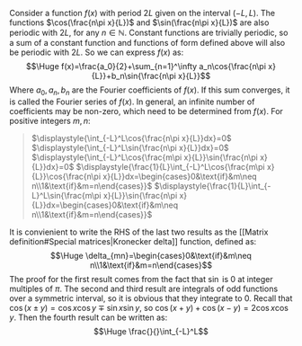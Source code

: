Consider a function $f(x)$ with period $2L$ given on the interval $(-L,L)$. The functions $\cos(\frac{n\pi x}{L})$ and $\sin(\frac{n\pi x}{L})$ are also periodic with $2L$, for any $n\in\mathbb N$. Constant functions are trivially periodic, so a sum of a constant function and functions of form defined above will also be periodic with $2L$. So we can express $f(x)$ as:$$\Huge f(x)=\frac{a_0}{2}+\sum_{n=1}^\infty a_n\cos{\frac{n\pi x}{L}}+b_n\sin{\frac{n\pi x}{L}}$$
Where $a_0, a_n, b_n$ are the Fourier coefficients of $f(x)$. If this sum converges, it is called the Fourier series of $f(x)$. In general, an infinite number of coefficients may be non-zero, which need to be determined from $f(x)$. For positive integers $m,n$:
>$\displaystyle{\int_{-L}^L\cos{\frac{n\pi x}{L}}dx}=0$
>$\displaystyle{\int_{-L}^L\sin{\frac{n\pi x}{L}}dx}=0$
>$\displaystyle{\int_{-L}^L\cos{\frac{m\pi x}{L}}\sin{\frac{n\pi x}{L}}dx}=0$
>$\displaystyle{\frac{1}{L}\int_{-L}^L\cos{\frac{m\pi x}{L}}\cos{\frac{n\pi x}{L}}dx=\begin{cases}0&\text{if}&m\neq n\\1&\text{if}&m=n\end{cases}}$
>$\displaystyle{\frac{1}{L}\int_{-L}^L\sin{\frac{m\pi x}{L}}\sin{\frac{n\pi x}{L}}dx=\begin{cases}0&\text{if}&m\neq n\\1&\text{if}&m=n\end{cases}}$

It is convienient to write the RHS of the last two results as the [[Matrix definition#Special matrices|Kronecker delta]] function, defined as:$$\Huge \delta_{mn}=\begin{cases}0&\text{if}&m\neq n\\1&\text{if}&m=n\end{cases}$$The proof for the first result comes from the fact that $\sin$ is $0$ at integer multiples of $\pi$. The second and third result are integrals of odd functions over a symmetric interval, so it is obvious that they integrate to $0$. Recall that $\cos{(x\pm y)}=\cos x\cos y\mp\sin x\sin y$, so $\cos{(x+y)}+\cos{(x-y)}=2\cos x\cos y$. Then the fourth result can be written as:$$\Huge \frac{}{}\int_{-L}^L$$ 